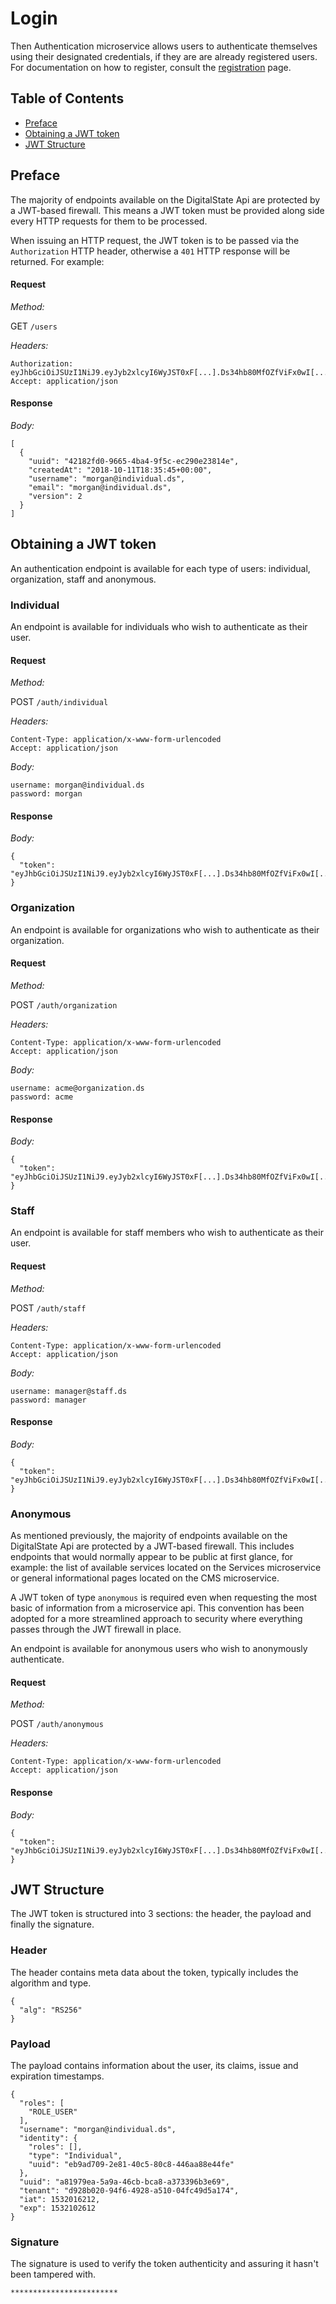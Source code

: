 # Login

Then Authentication microservice allows users to authenticate themselves using their designated credentials, if they are are already registered users. For documentation on how to register, consult the [registration](registration.md) page.

## Table of Contents

- [Preface](#preface)
- [Obtaining a JWT token](#obtaining-a-jwt-token)
- [JWT Structure](#jwt-structure)

## Preface

The majority of endpoints available on the DigitalState Api are protected by a JWT-based firewall. This means a JWT token must be provided along side every HTTP requests for them to be processed.

When issuing an HTTP request, the JWT token is to be passed via the `Authorization` HTTP header, otherwise a `401` HTTP response will be returned. For example:

#### Request

_Method:_

GET `/users`

_Headers:_

```
Authorization: eyJhbGciOiJSUzI1NiJ9.eyJyb2xlcyI6WyJST0xF[...].Ds34hb80MfOZfViFx0wI[...]
Accept: application/json
```

#### Response

_Body:_

```
[
  {
    "uuid": "42182fd0-9665-4ba4-9f5c-ec290e23814e",
    "createdAt": "2018-10-11T18:35:45+00:00",
    "username": "morgan@individual.ds",
    "email": "morgan@individual.ds",
    "version": 2
  }
]
```

## Obtaining a JWT token

An authentication endpoint is available for each type of users: individual, organization, staff and anonymous.

### Individual

An endpoint is available for individuals who wish to authenticate as their user.

#### Request

_Method:_

POST `/auth/individual`

_Headers:_

```
Content-Type: application/x-www-form-urlencoded
Accept: application/json
```

_Body:_

```
username: morgan@individual.ds
password: morgan
```

#### Response

_Body:_

```
{
  "token": "eyJhbGciOiJSUzI1NiJ9.eyJyb2xlcyI6WyJST0xF[...].Ds34hb80MfOZfViFx0wI[...]"
}
```

### Organization

An endpoint is available for organizations who wish to authenticate as their organization.

#### Request

_Method:_

POST `/auth/organization`

_Headers:_

```
Content-Type: application/x-www-form-urlencoded
Accept: application/json
```

_Body:_

```
username: acme@organization.ds
password: acme
```

#### Response

_Body:_

```
{
  "token": "eyJhbGciOiJSUzI1NiJ9.eyJyb2xlcyI6WyJST0xF[...].Ds34hb80MfOZfViFx0wI[...]"
}
```

### Staff

An endpoint is available for staff members who wish to authenticate as their user.

#### Request

_Method:_

POST `/auth/staff`

_Headers:_

```
Content-Type: application/x-www-form-urlencoded
Accept: application/json
```

_Body:_

```
username: manager@staff.ds
password: manager
```

#### Response

_Body:_

```
{
  "token": "eyJhbGciOiJSUzI1NiJ9.eyJyb2xlcyI6WyJST0xF[...].Ds34hb80MfOZfViFx0wI[...]"
}
```

### Anonymous

As mentioned previously, the majority of endpoints available on the DigitalState Api are protected by a JWT-based firewall. This includes endpoints that would normally appear to be public at first glance, for example: the list of available services located on the Services microservice or general informational pages located on the CMS microservice.

A JWT token of type `anonymous` is required even when requesting the most basic of information from a microservice api. This convention has been adopted for a more streamlined approach to security where everything passes through the JWT firewall in place.

An endpoint is available for anonymous users who wish to anonymously authenticate.

#### Request

_Method:_

POST `/auth/anonymous`

_Headers:_

```
Content-Type: application/x-www-form-urlencoded
Accept: application/json
```

#### Response

_Body:_

```
{
  "token": "eyJhbGciOiJSUzI1NiJ9.eyJyb2xlcyI6WyJST0xF[...].Ds34hb80MfOZfViFx0wI[...]"
}
```

## JWT Structure

The JWT token is structured into 3 sections: the header, the payload and finally the signature.

### Header

The header contains meta data about the token, typically includes the algorithm and type.

```
{
  "alg": "RS256"
}
```

### Payload

The payload contains information about the user, its claims, issue and expiration timestamps.

```
{
  "roles": [
    "ROLE_USER"
  ],
  "username": "morgan@individual.ds",
  "identity": {
    "roles": [],
    "type": "Individual",
    "uuid": "eb9ad709-2e81-40c5-80c8-446aa88e44fe"
  },
  "uuid": "a81979ea-5a9a-46cb-bca8-a373396b3e69",
  "tenant": "d928b020-94f6-4928-a510-04fc49d5a174",
  "iat": 1532016212,
  "exp": 1532102612
}
```

### Signature

The signature is used to verify the token authenticity and assuring it hasn't been tampered with.

```
************************
```
